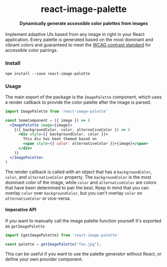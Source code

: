 <h1 align="center">react-image-palette</h1>

<h4 align="center">
  Dynamically generate accessible color palettes from images
</h4>


Implement adaptive UIs based from any image in right in your React application. Every palette is generated based on the most dominant and vibrant colors and guaranteed to meet the [WCAG contrast standard](https://www.w3.org/TR/UNDERSTANDING-WCAG20/visual-audio-contrast-contrast.html) for accessible color pairings.


### Install

```
npm install --save react-image-palette
```

### Usage

The main export of the package is the `ImagePalette` component, which uses a render callback to provide the color palette after the image is parsed.

```jsx
import ImagePalette from 'react-image-palette'

const SomeComponent = ({ image }) => (
  <ImagePalette image={image}>
    {({ backgroundColor, color, alternativeColor }) => (
      <div style={{ backgroundColor, color }}>
        This div has been themed based on
        <span style={{ color: alternativeColor }}>{image}</span>
      </div>
    )}
  </ImagePalette>
)
```

The render callback is called with an object that has a `backgroundColor`, `color`, and `alternativeColor` property. The `backgroundColor` is the most dominant color of the image, while `color` and `alternativeColor` are colors that have been determined to pair the best. Keep in mind that you can overlay `color` over `backgroundColor`, but you can't overlay `color` on `alternativeColor` or vice-versa.


#### Imperative API

If you want to manually call the image palette function yourself it's exported as `getImagePalette`

```js
import {getImagePalette} from 'react-image-palette'

const palette = getImagePalette("foo.jpg");
```

This can be useful if you want to use the palette generator without React, or define your own provider component.